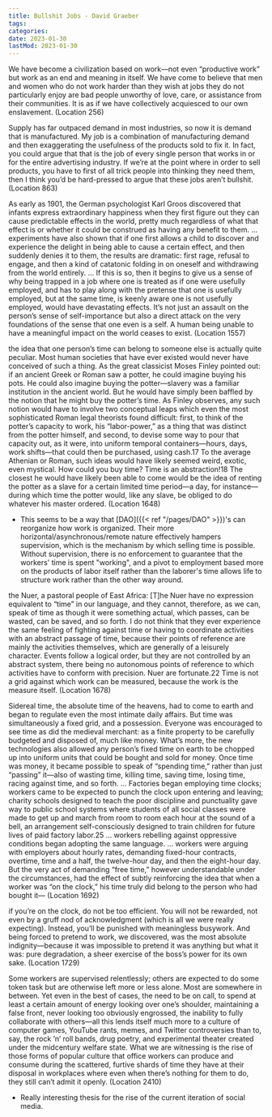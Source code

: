 ```yaml
---
title: Bullshit Jobs - David Graeber
tags:
categories:
date: 2023-01-30
lastMod: 2023-01-30
---
```

We have become a civilization based on work—not even “productive work” but work as an end and meaning in itself. We have come to believe that men and women who do not work harder than they wish at jobs they do not particularly enjoy are bad people unworthy of love, care, or assistance from their communities. It is as if we have collectively acquiesced to our own enslavement. (Location 256)

Supply has far outpaced demand in most industries, so now it is demand that is manufactured. My job is a combination of manufacturing demand and then exaggerating the usefulness of the products sold to fix it. In fact, you could argue that that is the job of every single person that works in or for the entire advertising industry. If we’re at the point where in order to sell products, you have to first of all trick people into thinking they need them, then I think you’d be hard-pressed to argue that these jobs aren’t bullshit. (Location 863)

As early as 1901, the German psychologist Karl Groos discovered that infants express extraordinary happiness when they first figure out they can cause predictable effects in the world, pretty much regardless of what that effect is or whether it could be construed as having any benefit to them. ... experiments have also shown that if one first allows a child to discover and experience the delight in being able to cause a certain effect, and then suddenly denies it to them, the results are dramatic: first rage, refusal to engage, and then a kind of catatonic folding in on oneself and withdrawing from the world entirely. ... If this is so, then it begins to give us a sense of why being trapped in a job where one is treated as if one were usefully employed, and has to play along with the pretense that one is usefully employed, but at the same time, is keenly aware one is not usefully employed, would have devastating effects. It’s not just an assault on the person’s sense of self-importance but also a direct attack on the very foundations of the sense that one even is a self. A human being unable to have a meaningful impact on the world ceases to exist. (Location 1557)

the idea that one person’s time can belong to someone else is actually quite peculiar. Most human societies that have ever existed would never have conceived of such a thing. As the great classicist Moses Finley pointed out: if an ancient Greek or Roman saw a potter, he could imagine buying his pots. He could also imagine buying the potter—slavery was a familiar institution in the ancient world. But he would have simply been baffled by the notion that he might buy the potter’s time. As Finley observes, any such notion would have to involve two conceptual leaps which even the most sophisticated Roman legal theorists found difficult: first, to think of the potter’s capacity to work, his “labor-power,” as a thing that was distinct from the potter himself, and second, to devise some way to pour that capacity out, as it were, into uniform temporal containers—hours, days, work shifts—that could then be purchased, using cash.17 To the average Athenian or Roman, such ideas would have likely seemed weird, exotic, even mystical. How could you buy time? Time is an abstraction!18 The closest he would have likely been able to come would be the idea of renting the potter as a slave for a certain limited time period—a day, for instance—during which time the potter would, like any slave, be obliged to do whatever his master ordered. (Location 1648)

  + This seems to be a way that [DAO]({{< ref "/pages/DAO" >}})'s can reorganize how work is organized. Their more horizontal/asynchronous/remote nature effectively hampers supervision, which is the mechanism by which selling time is possible. Without supervision, there is no enforcement to guarantee that the workers' time is spent "working", and a pivot to employment based more on the products of labor itself rather than the laborer's time allows life to structure work rather than the other way around.

the Nuer, a pastoral people of East Africa: [T]he Nuer have no expression equivalent to “time” in our language, and they cannot, therefore, as we can, speak of time as though it were something actual, which passes, can be wasted, can be saved, and so forth. I do not think that they ever experience the same feeling of fighting against time or having to coordinate activities with an abstract passage of time, because their points of reference are mainly the activities themselves, which are generally of a leisurely character. Events follow a logical order, but they are not controlled by an abstract system, there being no autonomous points of reference to which activities have to conform with precision. Nuer are fortunate.22 Time is not a grid against which work can be measured, because the work is the measure itself. (Location 1678)

Sidereal time, the absolute time of the heavens, had to come to earth and began to regulate even the most intimate daily affairs. But time was simultaneously a fixed grid, and a possession. Everyone was encouraged to see time as did the medieval merchant: as a finite property to be carefully budgeted and disposed of, much like money. What’s more, the new technologies also allowed any person’s fixed time on earth to be chopped up into uniform units that could be bought and sold for money. Once time was money, it became possible to speak of “spending time,” rather than just “passing” it—also of wasting time, killing time, saving time, losing time, racing against time, and so forth. ... Factories began employing time clocks; workers came to be expected to punch the clock upon entering and leaving; charity schools designed to teach the poor discipline and punctuality gave way to public school systems where students of all social classes were made to get up and march from room to room each hour at the sound of a bell, an arrangement self-consciously designed to train children for future lives of paid factory labor.25 ... workers rebelling against oppressive conditions began adopting the same language. ... workers were arguing with employers about hourly rates, demanding fixed-hour contracts, overtime, time and a half, the twelve-hour day, and then the eight-hour day. But the very act of demanding “free time,” however understandable under the circumstances, had the effect of subtly reinforcing the idea that when a worker was “on the clock,” his time truly did belong to the person who had bought it— (Location 1692)

if you’re on the clock, do not be too efficient. You will not be rewarded, not even by a gruff nod of acknowledgment (which is all we were really expecting). Instead, you’ll be punished with meaningless busywork. And being forced to pretend to work, we discovered, was the most absolute indignity—because it was impossible to pretend it was anything but what it was: pure degradation, a sheer exercise of the boss’s power for its own sake. (Location 1729)

Some workers are supervised relentlessly; others are expected to do some token task but are otherwise left more or less alone. Most are somewhere in between. Yet even in the best of cases, the need to be on call, to spend at least a certain amount of energy looking over one’s shoulder, maintaining a false front, never looking too obviously engrossed, the inability to fully collaborate with others—all this lends itself much more to a culture of computer games, YouTube rants, memes, and Twitter controversies than to, say, the rock ’n’ roll bands, drug poetry, and experimental theater created under the midcentury welfare state. What we are witnessing is the rise of those forms of popular culture that office workers can produce and consume during the scattered, furtive shards of time they have at their disposal in workplaces where even when there’s nothing for them to do, they still can’t admit it openly. (Location 2410)
  + Really interesting thesis for the rise of the current iteration of social media.
